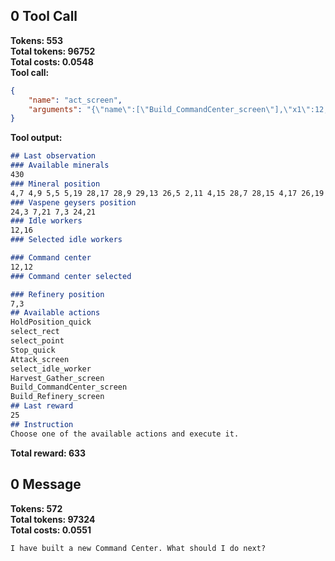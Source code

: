 ## 0 Tool Call
**Tokens: 553**  
**Total tokens: 96752**  
**Total costs: 0.0548**  
**Tool call:**  
```json
{
    "name": "act_screen",
    "arguments": "{\"name\":[\"Build_CommandCenter_screen\"],\"x1\":12,\"y1\":12}"
}
```
**Tool output:**  
```markdown
## Last observation
### Available minerals
430
### Mineral position
4,7 4,9 5,5 5,19 28,17 28,9 29,13 26,5 2,11 4,15 28,7 28,15 4,17 26,19 2,13 29,11
### Vaspene geysers position
24,3 7,21 7,3 24,21
### Idle workers
12,16
### Selected idle workers

### Command center
12,12
### Command center selected

### Refinery position
7,3
## Available actions
HoldPosition_quick
select_rect
select_point
Stop_quick
Attack_screen
select_idle_worker
Harvest_Gather_screen
Build_CommandCenter_screen
Build_Refinery_screen
## Last reward
25
## Instruction
Choose one of the available actions and execute it.
```
**Total reward: 633**  
## 0 Message
**Tokens: 572**  
**Total tokens: 97324**  
**Total costs: 0.0551**  
```markdown
I have built a new Command Center. What should I do next?
```
